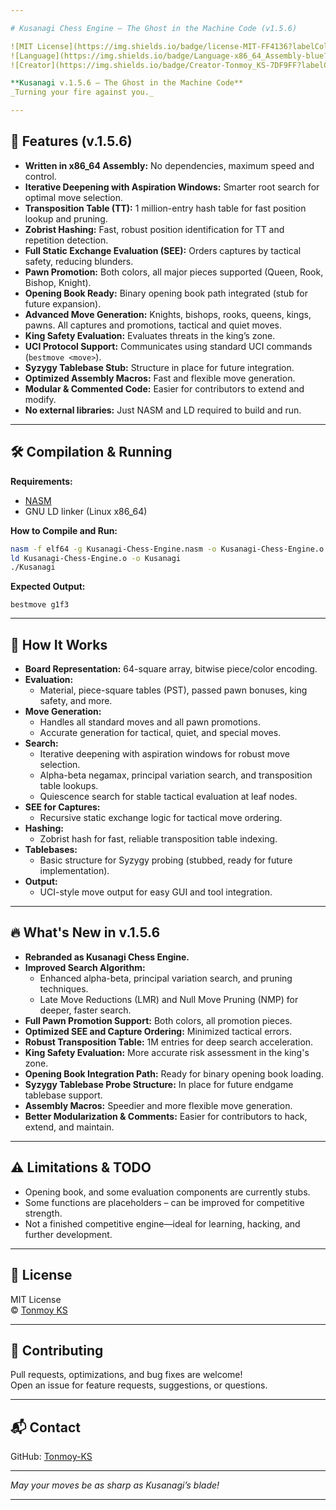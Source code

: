 ```yaml
---

# Kusanagi Chess Engine – The Ghost in the Machine Code (v1.5.6)

![MIT License](https://img.shields.io/badge/license-MIT-FF4136?labelColor=gray)
![Language](https://img.shields.io/badge/Language-x86_64_Assembly-blue?labelColor=gray)
![Creator](https://img.shields.io/badge/Creator-Tonmoy_KS-7DF9FF?labelColor=gray)

**Kusanagi v.1.5.6 – The Ghost in the Machine Code**  
_Turning your fire against you._

---
```


## 🚀 Features (v.1.5.6)

- **Written in x86_64 Assembly:** No dependencies, maximum speed and control.
- **Iterative Deepening with Aspiration Windows:** Smarter root search for optimal move selection.
- **Transposition Table (TT):** 1 million-entry hash table for fast position lookup and pruning.
- **Zobrist Hashing:** Fast, robust position identification for TT and repetition detection.
- **Full Static Exchange Evaluation (SEE):** Orders captures by tactical safety, reducing blunders.
- **Pawn Promotion:** Both colors, all major pieces supported (Queen, Rook, Bishop, Knight).
- **Opening Book Ready:** Binary opening book path integrated (stub for future expansion).
- **Advanced Move Generation:** Knights, bishops, rooks, queens, kings, pawns. All captures and promotions, tactical and quiet moves.
- **King Safety Evaluation:** Evaluates threats in the king’s zone.
- **UCI Protocol Support:** Communicates using standard UCI commands (`bestmove <move>`).
- **Syzygy Tablebase Stub:** Structure in place for future integration.
- **Optimized Assembly Macros:** Fast and flexible move generation.
- **Modular & Commented Code:** Easier for contributors to extend and modify.
- **No external libraries:** Just NASM and LD required to build and run.

---

## 🛠️ Compilation & Running

**Requirements:**  
- [NASM](https://www.nasm.us/)  
- GNU LD linker (Linux x86_64)

**How to Compile and Run:**
```sh
nasm -f elf64 -g Kusanagi-Chess-Engine.nasm -o Kusanagi-Chess-Engine.o
ld Kusanagi-Chess-Engine.o -o Kusanagi
./Kusanagi
```

**Expected Output:**
```
bestmove g1f3
```

---

## 🧠 How It Works

- **Board Representation:** 64-square array, bitwise piece/color encoding.
- **Evaluation:** 
  - Material, piece-square tables (PST), passed pawn bonuses, king safety, and more.
- **Move Generation:**  
  - Handles all standard moves and all pawn promotions.
  - Accurate generation for tactical, quiet, and special moves.
- **Search:**  
  - Iterative deepening with aspiration windows for robust move selection.
  - Alpha-beta negamax, principal variation search, and transposition table lookups.
  - Quiescence search for stable tactical evaluation at leaf nodes.
- **SEE for Captures:**  
  - Recursive static exchange logic for tactical move ordering.
- **Hashing:**  
  - Zobrist hash for fast, reliable transposition table indexing.
- **Tablebases:**  
  - Basic structure for Syzygy probing (stubbed, ready for future implementation).
- **Output:**  
  - UCI-style move output for easy GUI and tool integration.

---

## 🔥 What's New in v.1.5.6

- **Rebranded as Kusanagi Chess Engine.**
- **Improved Search Algorithm:**
  - Enhanced alpha-beta, principal variation search, and pruning techniques.
  - Late Move Reductions (LMR) and Null Move Pruning (NMP) for deeper, faster search.
- **Full Pawn Promotion Support:** Both colors, all promotion pieces.
- **Optimized SEE and Capture Ordering:** Minimized tactical errors.
- **Robust Transposition Table:** 1M entries for deep search acceleration.
- **King Safety Evaluation:** More accurate risk assessment in the king's zone.
- **Opening Book Integration Path:** Ready for binary opening book loading.
- **Syzygy Tablebase Probe Structure:** In place for future endgame tablebase support.
- **Assembly Macros:** Speedier and more flexible move generation.
- **Better Modularization & Comments:** Easier for contributors to hack, extend, and maintain.

---

## ⚠️ Limitations & TODO

- Opening book, and some evaluation components are currently stubs.
- Some functions are placeholders – can be improved for competitive strength.
- Not a finished competitive engine—ideal for learning, hacking, and further development.

---

## 📃 License

MIT License  
© [Tonmoy KS](https://github.com/Tonmoy-KS)

---

## 🤝 Contributing

Pull requests, optimizations, and bug fixes are welcome!  
Open an issue for feature requests, suggestions, or questions.

---

## 📬 Contact

GitHub: [Tonmoy-KS](https://github.com/Tonmoy-KS)

---

*May your moves be as sharp as Kusanagi’s blade!*

---
